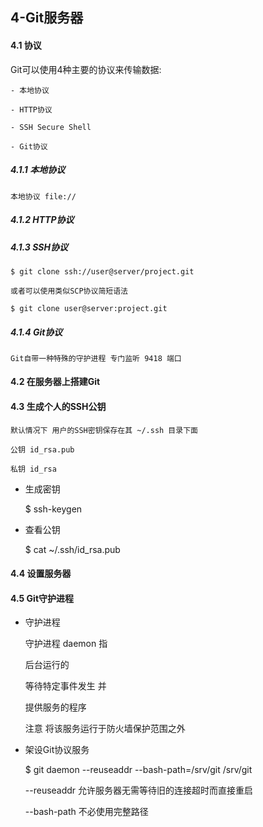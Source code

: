 ## 4-Git服务器

#### 4.1 协议

Git可以使用4种主要的协议来传输数据:

	- 本地协议
	
	- HTTP协议
	
	- SSH Secure Shell
	
	- Git协议

##### 4.1.1 本地协议

	本地协议 file://
	
##### 4.1.2 HTTP协议


##### 4.1.3 SSH协议

	$ git clone ssh://user@server/project.git
	
	或者可以使用类似SCP协议简短语法
	
	$ git clone user@server:project.git
	

##### 4.1.4 Git协议

	Git自带一种特殊的守护进程 专门监听 9418 端口
	

#### 4.2 在服务器上搭建Git




#### 4.3 生成个人的SSH公钥

	默认情况下 用户的SSH密钥保存在其 ~/.ssh 目录下面
	
	公钥 id_rsa.pub
	
	私钥 id_rsa
	
- 生成密钥
	
	$ ssh-keygen
	
- 查看公钥

	$ cat ~/.ssh/id_rsa.pub


#### 4.4 设置服务器

#### 4.5 Git守护进程

- 守护进程
	
	守护进程 daemon 指
	
	后台运行的 
	
	等待特定事件发生 并
	
	提供服务的程序
	
	注意 将该服务运行于防火墙保护范围之外
	
- 架设Git协议服务

	$ git daemon --reuseaddr --bash-path=/srv/git /srv/git
	
	--reuseaddr  允许服务器无需等待旧的连接超时而直接重启
	
	--bash-path  不必使用完整路径
	
	
	

